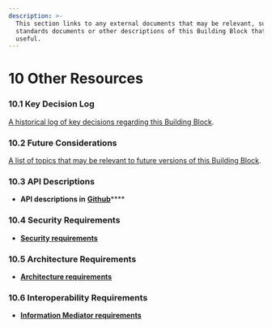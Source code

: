 ```yaml
---
description: >-
  This section links to any external documents that may be relevant, such as
  standards documents or other descriptions of this Building Block that may be
  useful.
---
```


# 10 Other Resources

### 10.1 Key Decision Log <a href="#10.1-key-decision-log" id="10.1-key-decision-log"></a>

[A historical log of key decisions regarding this Building Block](https://govstack-global.atlassian.net/l/cp/a0ULaDq6). ​

### 10.2 Future Considerations <a href="#10.2-future-considerations" id="10.2-future-considerations"></a>

[A list of topics that may be relevant to future versions of this Building Block](https://govstack-global.atlassian.net/l/cp/19LihiQq).&#x20;

### 10.3 API Descriptions

* **API descriptions in** [**Github**](https://github.com/GovStackWorkingGroup/bb-registration)****

### 10.4 Security Requirements

* ****[**Security requirements**](https://govstack.gitbook.io/specification/building-blocks/security-requirements)****

### **10.5 Architecture Requirements**

* ****[**Architecture requirements**](https://govstack.gitbook.io/specification/building-blocks/architecture-and-nonfunctional-requirements)****

### 10.6 Interoperability Requirements

* ****[**Information Mediator requirements**](https://govstack.gitbook.io/specification/building-blocks/information-mediation)****

